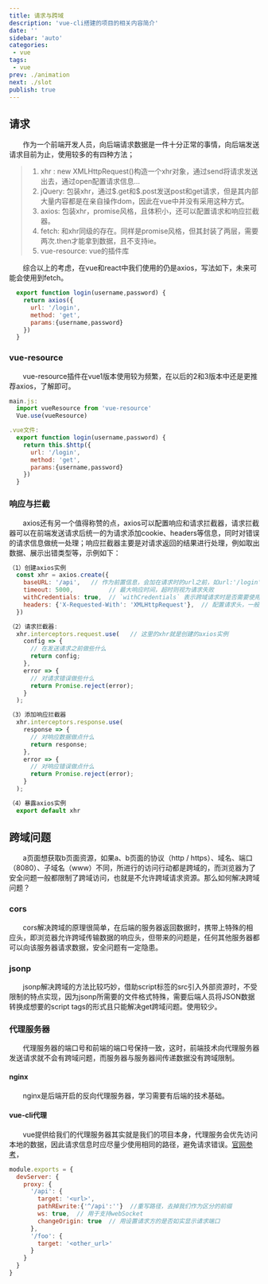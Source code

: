 ```yaml
---
title: 请求与跨域
description: 'vue-cli搭建的项目的相关内容简介'
date: ''
sidebar: 'auto'
categories: 
 - vue
tags: 
 - vue
prev: ./animation
next: ./slot
publish: true
---
```


## 请求
&nbsp;&nbsp;&nbsp;&nbsp;&nbsp;&nbsp;&nbsp;作为一个前端开发人员，向后端请求数据是一件十分正常的事情，向后端发送请求目前为止，使用较多的有四种方法；  
> 1. xhr : new XMLHttpRequest()构造一个xhr对象，通过send将请求发送出去，通过open配置请求信息...  
> 2. jQuery: 包装xhr，通过\$.get和\$.post发送post和get请求，但是其内部大量内容都是在亲自操作dom，因此在vue中并没有采用这种方式。  
> 3. axios: 包装xhr，promise风格，且体积小，还可以配置请求和响应拦截器。  
> 4. fetch: 和xhr同级的存在。同样是promise风格，但其封装了两层，需要两次.then才能拿到数据，且不支持ie。  
> 5. vue-resource: vue的插件库

&nbsp;&nbsp;&nbsp;&nbsp;&nbsp;&nbsp;&nbsp;综合以上的考虑，在vue和react中我们使用的仍是axios，写法如下，未来可能会使用到fetch。
```js
  export function login(username,password) {
    return axios({ 
      url: '/login',
      method: 'get',
      params:{username,password}
    })
  }
```

### vue-resource
&nbsp;&nbsp;&nbsp;&nbsp;&nbsp;&nbsp;&nbsp;vue-resource插件在vue1版本使用较为频繁，在以后的2和3版本中还是更推荐axios，了解即可。  
```js
main.js:
  import vueResource from 'vue-resource'
  Vue.use(vueResource)

.vue文件:
  export function login(username,password) {
    return this.$http({ 
      url: '/login',
      method: 'get',
      params:{username,password}
    })
  }
```

### 响应与拦截
&nbsp;&nbsp;&nbsp;&nbsp;&nbsp;&nbsp;&nbsp;axios还有另一个值得称赞的点，axios可以配置响应和请求拦截器，请求拦截器可以在前端发送请求后统一的为请求添加cookie、headers等信息，同时对错误的请求信息做统一处理；响应拦截器主要是对请求返回的结果进行处理，例如取出数据、展示出错类型等，示例如下：
```js
（1）创建axios实例
  const xhr = axios.create({
    baseURL: '/api',   // 作为前置信息，会加在请求时的url之前，如url:'/login', 混合后的url为/api/login，一般和代理服务器配合使用。
    timeout: 5000,          // 最大响应时间，超时则视为请求失败
    withCredentials: true,  // `withCredentials` 表示跨域请求时是否需要使用凭证
    headers: {'X-Requested-With': 'XMLHttpRequest'},  // 配置请求头，一般用于携带cookie信息。
  })

（2）请求拦截器:
  xhr.interceptors.request.use(   // 这里的xhr就是创建的axios实例
    config => {
      // 在发送请求之前做些什么
      return config;
    }, 
    error => {
      // 对请求错误做些什么
      return Promise.reject(error);
    }
  );

（3）添加响应拦截器
  xhr.interceptors.response.use(
    response => {
      // 对响应数据做点什么
      return response;
    },
    error => {
      // 对响应错误做点什么
      return Promise.reject(error);
    }
  );

（4）暴露axios实例
  export default xhr
```

## 跨域问题
&nbsp;&nbsp;&nbsp;&nbsp;&nbsp;&nbsp;&nbsp;a页面想获取b页面资源，如果a、b页面的协议（http / https）、域名、端口（8080）、子域名（www）不同，所进行的访问行动都是跨域的，而浏览器为了安全问题一般都限制了跨域访问，也就是不允许跨域请求资源。那么如何解决跨域问题？  

### cors
&nbsp;&nbsp;&nbsp;&nbsp;&nbsp;&nbsp;&nbsp;cors解决跨域的原理很简单，在后端的服务器返回数据时，携带上特殊的相应头，即浏览器允许跨域传输数据的响应头，但带来的问题是，任何其他服务器都可以向该服务器请求数据，安全问题有一定隐患。

### jsonp
&nbsp;&nbsp;&nbsp;&nbsp;&nbsp;&nbsp;&nbsp;jsonp解决跨域的方法比较巧妙，借助script标签的src引入外部资源时，不受限制的特点实现，因为jsonp所需要的文件格式特殊，需要后端人员将JSON数据转换成想要的script tags的形式且只能解决get跨域问题。使用较少。

### 代理服务器
&nbsp;&nbsp;&nbsp;&nbsp;&nbsp;&nbsp;&nbsp;代理服务器的端口号和前端的端口号保持一致，这时，前端技术向代理服务器发送请求就不会有跨域问题，而服务器与服务器间传递数据没有跨域限制。

#### nginx
&nbsp;&nbsp;&nbsp;&nbsp;&nbsp;&nbsp;&nbsp;nginx是后端开启的反向代理服务器，学习需要有后端的技术基础。

#### vue-cli代理
&nbsp;&nbsp;&nbsp;&nbsp;&nbsp;&nbsp;&nbsp;vue提供给我们的代理服务器其实就是我们的项目本身，代理服务会优先访问本地的数据，因此请求信息时应尽量少使用相同的路径，避免请求错误。[官网参考](https://cli.vuejs.org/zh/config/#devserver-proxy)，
```js
module.exports = {
  devServer: {
    proxy: {
      '/api': {
        target: '<url>',
        pathREwrite:{'^/api':''}  //重写路径，去掉我们作为区分的前缀
        ws: true,  // 用于支持webSocket
        changeOrigin: true  // 用设置请求方的是否如实显示请求端口
      },
      '/foo': {
        target: '<other_url>'
      }
    }
  }
}
```

